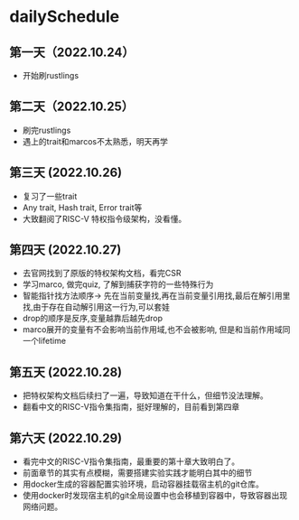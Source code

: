 # dailySchedule

## 第一天（2022.10.24）

* 开始刷rustlings

## 第二天（2022.10.25）

* 刷完rustlings
* 遇上的trait和marcos不太熟悉，明天再学 

## 第三天 (2022.10.26)

* 复习了一些trait
* Any trait, Hash trait, Error trait等
* 大致翻阅了RISC-V 特权指令级架构，没看懂。

## 第四天 (2022.10.27)

* 去官网找到了原版的特权架构文档，看完CSR 
* 学习marco, 做完quiz, 了解到捕获字符的一些特殊行为
* 智能指针找方法顺序-> 先在当前变量找,再在当前变量引用找,最后在解引用里找,由于存在自动解引用这一行为,可以套娃
* drop的顺序是反序,变量越靠后越先drop
* marco展开的变量有不会影响当前作用域,也不会被影响, 但是和当前作用域同一个lifetime 

## 第五天 (2022.10.28)

* 把特权架构文档后续扫了一遍，导致知道在干什么，但细节没法理解。
* 翻看中文的RISC-V指令集指南，挺好理解的，目前看到第四章

## 第六天 (2022.10.29)
* 看完中文的RISC-V指令集指南，最重要的第十章大致明白了。
* 前面章节的其实有点模糊，需要搭建实验实践才能明白其中的细节
* 用docker生成的容器配置实验环境，启动容器挂载宿主机的git仓库。
* 使用docker时发现宿主机的git全局设置中也会移植到容器中，导致容器出现网络问题。